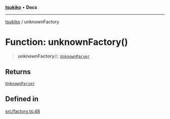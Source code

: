 [**tsukiko**](../README.md) • **Docs**

***

[tsukiko](../README.md) / unknownFactory

# Function: unknownFactory()

> **unknownFactory**(): [`UnknownParser`](../classes/UnknownParser.md)

## Returns

[`UnknownParser`](../classes/UnknownParser.md)

## Defined in

[src/factory.ts:48](https://github.com/BIYUEHU/tsukiko/blob/eb4b04a16e9c40909bed9d6503bd49914851f300/src/factory.ts#L48)
